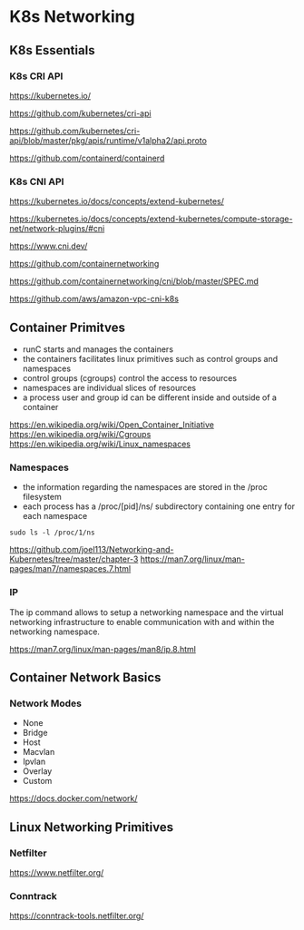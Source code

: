 # K8s Networking

## K8s Essentials

### K8s CRI API

https://kubernetes.io/

https://github.com/kubernetes/cri-api

https://github.com/kubernetes/cri-api/blob/master/pkg/apis/runtime/v1alpha2/api.proto

https://github.com/containerd/containerd

### K8s CNI API

https://kubernetes.io/docs/concepts/extend-kubernetes/

https://kubernetes.io/docs/concepts/extend-kubernetes/compute-storage-net/network-plugins/#cni

https://www.cni.dev/

https://github.com/containernetworking

https://github.com/containernetworking/cni/blob/master/SPEC.md

https://github.com/aws/amazon-vpc-cni-k8s

## Container Primitves

* runC starts and manages the containers
* the containers facilitates linux primitives such as control groups and namespaces
* control groups (cgroups) control the access to resources
* namespaces are individual slices of resources
* a process user and group id can be different inside and outside of a container

https://en.wikipedia.org/wiki/Open_Container_Initiative
https://en.wikipedia.org/wiki/Cgroups
https://en.wikipedia.org/wiki/Linux_namespaces

### Namespaces

* the information regarding the namespaces are stored in the /proc filesystem 
* each process has a /proc/[pid]/ns/ subdirectory containing one entry for each namespace

```
sudo ls -l /proc/1/ns
```

https://github.com/joel113/Networking-and-Kubernetes/tree/master/chapter-3
https://man7.org/linux/man-pages/man7/namespaces.7.html

### IP

The ip command allows to setup a networking namespace and the virtual networking infrastructure to enable communication with and within the networking namespace.

https://man7.org/linux/man-pages/man8/ip.8.html

## Container Network Basics

### Network Modes

* None
* Bridge
* Host
* Macvlan
* Ipvlan
* Overlay
* Custom

https://docs.docker.com/network/

## Linux Networking Primitives

### Netfilter

https://www.netfilter.org/

### Conntrack

https://conntrack-tools.netfilter.org/
